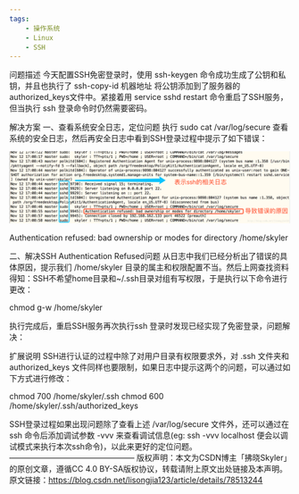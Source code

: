 ```yaml
---
tags:
    - 操作系统
    - Linux
    - SSH
---
```


问题描述
今天配置SSH免密登录时，使用 ssh-keygen 命令成功生成了公钥和私钥，并且也执行了 ssh-copy-id 机器地址 将公钥添加到了服务器的authorized_keys文件中。紧接着用 service sshd restart 命令重启了SSH服务，但当执行 ssh 登录命令时仍然需要密码。

解决方案
一、查看系统安全日志，定位问题
执行 sudo cat /var/log/secure 查看系统的安全日志，然后再安全日志中看到SSH登录过程中提示了如下错误：

![img](/img-post/开发/操作系统/Linux/SSH/解决SSH免密登录配置成功后不生效问题.assets/SouthEast.png)

Authentication refused: bad ownership or modes for directory /home/skyler

二、解决SSH Authentication Refused问题
从日志中我们已经分析出了错误的具体原因，提示我们 /home/skyler 目录的属主和权限配置不当。然后上网查找资料得知：SSH不希望home目录和~/.ssh目录对组有写权限，于是执行以下命令进行更改：

chmod g-w /home/skyler

执行完成后，重启SSH服务再次执行ssh 登录时发现已经实现了免密登录，问题解决：

扩展说明
SSH进行认证的过程中除了对用户目录有权限要求外，对 .ssh 文件夹和 authorized_keys 文件同样也要限制，如果日志中提示这两个的问题，可以通过如下方式进行修改：

chmod 700 /home/skyler/.ssh
chmod 600 /home/skyler/.ssh/authorized_keys

SSH登录过程如果出现问题除了查看上述 /var/log/secure 文件外，还可以通过在 ssh 命令后添加调试参数 -vvv 来查看调试信息(eg: ssh -vvv localhost 便会以调试模式来执行本次ssh命令)，以此来更好的定位问题。
————————————————
版权声明：本文为CSDN博主「拂晓Skyler」的原创文章，遵循CC 4.0 BY-SA版权协议，转载请附上原文出处链接及本声明。
原文链接：https://blog.csdn.net/lisongjia123/article/details/78513244